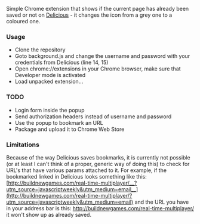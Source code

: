 Simple Chrome extension that shows if the current page has already been saved or not on [Delicious](http://delicious.com/) - it changes the icon from a grey one to a coloured one.

### Usage
* Clone the repository
* Goto background.js and change the username and password with your credentials from Delicious (line 14, 15)
* Open chrome://extensions in your Chrome browser, make sure that Developer mode is activated
* Load unpacked extension...

### TODO
* Login form inside the popup
* Send authorization headers instead of username and password
* Use the popup to bookmark an URL
* Package and upload it to Chrome Web Store

### Limitations
Because of the way Delicious saves bookmarks, it is currently not possible (or at least I can't think of a proper, generic way of doing this) to check for URL's that have various params attached to it. For example, if the bookmarked linked in Delicious looks something like this: [http://buildnewgames.com/real-time-multiplayer/__?utm_source=javascriptweekly&utm_medium=email__](http://buildnewgames.com/real-time-multiplayer/?utm_source=javascriptweekly&utm_medium=email) and the URL you have in your address bar is this: http://buildnewgames.com/real-time-multiplayer/ it won't show up as already saved.